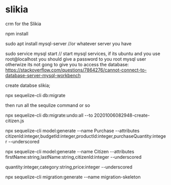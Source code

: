 # slikia
crm for the Slikia


 npm install

 sudo apt install mysql-server //or whatever server you have

 sudo service mysql start // start mysql services, if its ubuntu and you use root@localhost you should give a password to you root mysql user otherwize its not gong to give you to access the database: https://stackoverflow.com/questions/7864276/cannot-connect-to-database-server-mysql-workbench
 
create databse slikia;

npx sequelize-cli db:migrate







then run all the sequlize command or so


npx sequelize-cli db:migrate:undo:all --to 20201006082948-create-citizen.js


npx sequelize-cli model:generate --name Purchase --attributes citizenId:integer,budgetId:integer,productId:integer,purchaseQuantity:integer --underscored






npx sequelize-cli model:generate --name Citizen --attributes firstName:string,lastName:string,citizenId:integer --underscored




quantity:integer,category:string,price:integer --underscored


npx sequelize-cli migration:generate --name migration-skeleton

